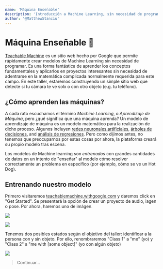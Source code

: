 ```yaml
---
name: 'Máquina Enseñable'
description: 'Introducción a Machine Learning, sin necesidad de programar'
author: '@MatthewStanciu'
---
```


# Máquina Enseñable 🤖

[Teachable Machine](https://teachablemachine.withgoogle.com) es un sitio web hecho por Google que permite rápidamente crear modelos de Machine Learning sin necesidad de programar. Es una forma fantástica de aprender los conceptos fundamentales y aplicarlos en proyectos interesantes sin necesidad de adentrarse en la matemática complicada normalmente requerida para este campo. En este taller, estaremos construyendo un simple sitio web que detecte si tu cámara te ve solx o con otro objeto (e.g. tu teléfono).

## ¿Cómo aprenden las máquinas?

A cada rato escuchamos el término *Machine Learning*, o *Aprendizaje de Máquina*, pero ¿qué significa que una máquina aprenda?
Un modelo de aprendizaje de máquina es un modelo matemático para la realización de dicho proceso. Algunos incluyen [redes neuronales artificiales](https://en.wikipedia.org/wiki/Artificial_neural_network), [árboles de decisiones](en.wikipedia.org/wiki/Decision_tree_learning), and [análisis de regresiones](en.wikipedia.org/wiki/Regression_analysis). Pero como dijimos antes, no tenemos que preocuparnos por estas cosas por ahora, la plataforma creará su propio modelo tras escena. 

Los modelos de Machine learning son *entrenados* con grandes cantidades de datos en un intento de "enseñar" al modelo cómo resolver correctamente un problema en específico (por ejemplo, cómo se ve un Hot Dog). 

## Entrenando nuestro modelo

Primero visitaremos [teachablemachine.withgoogle.com](https://teachablemachine.withgoogle.com) y daremos click en "Get Started". Se presentará la opción de crear un proyecto de audio, iagen o pose. Por ahora, haremos uno de imágen.

![](https://raw.githubusercontent.com/hackclub/hackclub/master/workshops/teachable_machine/img/homepage.JPG)

![](https://raw.githubusercontent.com/hackclub/hackclub/master/workshops/teachable_machine/img/imageproject.PNG)

Tenemos dos posibles estados según el objetivo del taller: identificar a la persona con y sin objeto. 
Por ello, renombraremos "Class 1" a "me" (yo) y "Class 2" a "me with [some object]" (yo con algún objeto)

![](https://raw.githubusercontent.com/hackclub/hackclub/master/workshops/teachable_machine/img/renameclass.GIF)

> Continuar...
